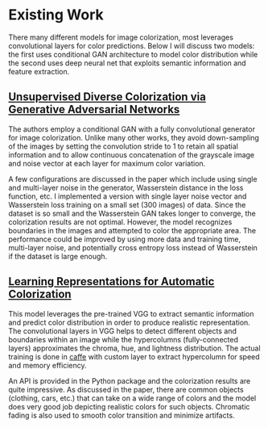 # Existing Work
There many different models for image colorization, most leverages convolutional layers for color predictions. Below I will discuss two models: the first uses conditional GAN architecture to model color distribution while the second uses deep neural net that exploits semantic information and feature extraction. 

## [Unsupervised Diverse Colorization via Generative Adversarial Networks](https://arxiv.org/pdf/1702.06674.pdf)
The authors employ a conditional GAN with a fully convolutional generator for image colorization. Unlike many other works, they avoid down-sampling of the images by setting the convolution stride to $1$ to retain all spatial information and to allow continuous concatenation of the grayscale image and noise vector at each layer for maximum color variation. 

A few configurations are discussed in the paper which include using single and multi-layer noise in the generator, Wasserstein distance in the loss function, etc. I implemented a version with single layer noise vector and Wasserstein loss training on a small set (300 images) of data. Since the dataset is so small and the Wasserstein GAN takes longer to converge, the colorization results are not optimal. However, the model recognizes boundaries in the images and attempted to color the appropriate area. The performance could be improved by using more data and training time, multi-layer noise, and potentially cross entropy loss instead of Wasserstein if the dataset is large enough. 

## [Learning Representations for Automatic Colorization](https://arxiv.org/pdf/1603.06668.pdf)
This model leverages the pre-trained VGG to extract semantic information and predict color distribution in order to produce realistic representation. The convolutional layers in VGG helps to detect different objects and boundaries within an image while the hypercolumns (fully-connected layers) approximates the chroma, hue, and lightness distribution. The actual training is done in [caffe](https://caffe.berkeleyvision.org/) with custom layer to extract hypercolumn for speed and memory efficiency. 

An API is provided in the Python package and the colorization results are quite impressive. As discussed in the paper, there are common objects (clothing, cars, etc.) that can take on a wide range of colors and the model does very good job depicting realistic colors for such objects. Chromatic fading is also used to smooth color transition and minimize artifacts. 
